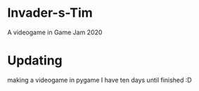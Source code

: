 # Invader-s-Tim
A videogame in Game Jam 2020

# Updating
making a videogame in pygame
I have ten days until finished
:D
